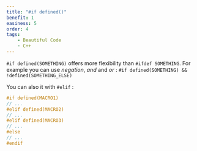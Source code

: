 ```yaml
---
title: "#if defined()"
benefit: 1
easiness: 5
order: 4
tags:
    - Beautiful Code
    - C++
---
```


`#if defined(SOMETHING)` offers more flexibility than `#ifdef SOMETHING`.
For example you can use *negation*, *and* and *or* : `#if defined(SOMETHING) && !defined(SOMETHING_ELSE)`

You can also it with `#elif` :

```cpp
#if defined(MACRO1)
// ...
#elif defined(MACRO2)
// ...
#elif defined(MACRO3)
// ...
#else
// ...
#endif
```